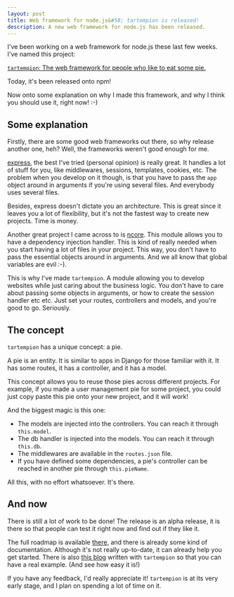 ```yaml
---
layout: post
title: Web framework for node.js&#58; tartempion is released!
description: A new web framework for node.js has been released.
---
```


I've been working on a web framework for node.js these last few weeks. I've named
this project:

[`tartempion`: The web framework for people who like to eat some pie.][0]

Today, it's been released onto npm!

Now onto some explanation on why I made this framework, and why I think you
should use it, right now! :-)

Some explanation
---

Firstly, there are some good web frameworks out there, so why release another
one, heh? Well, the frameworks weren't good enough for me.

[express][1], the best I've tried (personal opinion) is really great. It handles
a lot of stuff for you, like middlewares, sessions, templates, cookies, etc. The problem when
you develop on it though, is that you have to pass the `app` object around in arguments
if you're using several files. And everybody uses several files.

Besides, express doesn't dictate you an architecture. This is great since it leaves
you a lot of flexibility, but it's not the fastest way to create new projects. Time is money.

Another great project I came across to is [ncore][2]. This module allows you to have
a dependency injection handler. This is kind of really needed when you start having a lot
of files in your project. This way, you don't have to pass the essential objects around
in arguments. And we all know that global variables are evil :-).

This is why I've made `tartempion`. A module allowing you to develop websites while
just caring about the business logic. You don't have to care about passing some objects
in arguments, or how to create the session handler etc etc. Just set your routes, controllers
and models, and you're good to go. Seriously.

The concept
---

`tartempion` has a unique concept: a pie.

A pie is an entity. It is similar to apps in Django for those familiar with it. It has
some routes, it has a controller, and it has a model.

This concept allows you to reuse those pies across different projects. For example, if you
made a user management pie for some project, you could just copy paste this pie onto your
new project, and it will work!

And the biggest magic is this one:

- The models are injected into the controllers. You can reach it through `this.model`.
- The db handler is injected into the models. You can reach it through `this.db`.
- The middlewares are available in the `routes.json` file.
- If you have defined some dependencies, a pie's controller can be reached in another
pie through `this.pieName`.

All this, with no effort whatsoever. It's there.

And now
---

There is still a lot of work to be done! The release is an alpha release, it is there
so that people can test it right now and find out if they like it.

The full roadmap is available [there][3], and there is already some kind of documentation.
Although it's not really up-to-date, it can already help you get started. There is also
[this blog][4] written with `tartempion` so that you can have a real example. (And see
how easy it is!)

If you have any feedback, I'd really appreciate it! `tartempion` is at its very early stage,
and I plan on spending a lot of time on it.


   [0]: https://github.com/Ralt/tartempion
   [1]: http://expressjs.com
   [2]: https://github.com/Raynos/ncore
   [3]: https://github.com/Ralt/tartempion#roadmap
   [4]: https://github.com/Ralt/tartempion-blog

